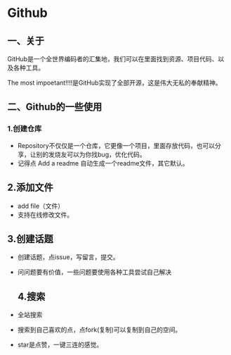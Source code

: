 # Github

## 一、关于

GitHub是一个全世界编码者的汇集地，我们可以在里面找到资源、项目代码、以及各种工具。

The most impoetant!!!!是GitHub实现了全部开源，这是伟大无私的奉献精神。

## 二、Github的一些使用

### 1.创建仓库

* Repository不仅仅是一个仓库，它更像一个项目，里面存放代码，也可以分享，让别的发烧友可以为你找bug，优化代码。
* 记得点 Add a readme 自动生成一个readme文件，其它默认。

## 2.添加文件

* add file（文件）
* 支持在线修改文件。

## 3.创建话题

* 创建话题，点issue，写留言，提交。
* 问问题要有价值，一些问题要使用各种工具尝试自己解决

  ## 4.搜索

* 全站搜索
* 搜索到自己喜欢的点，点fork(复制)可以复制到自己的空间。
* star是点赞，一键三连的感觉。

